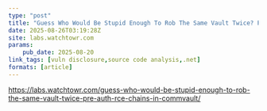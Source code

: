 ```yaml
---
type: "post"
title: "Guess Who Would Be Stupid Enough To Rob The Same Vault Twice? Pre-Auth RCE Chains in Commvault"
date: 2025-08-26T03:19:28Z
site: labs.watchtowr.com
params:
    pub_date: 2025-08-20
link_tags: [vuln disclosure,source code analysis,.net]
formats: [article]
---
```

https://labs.watchtowr.com/guess-who-would-be-stupid-enough-to-rob-the-same-vault-twice-pre-auth-rce-chains-in-commvault/
